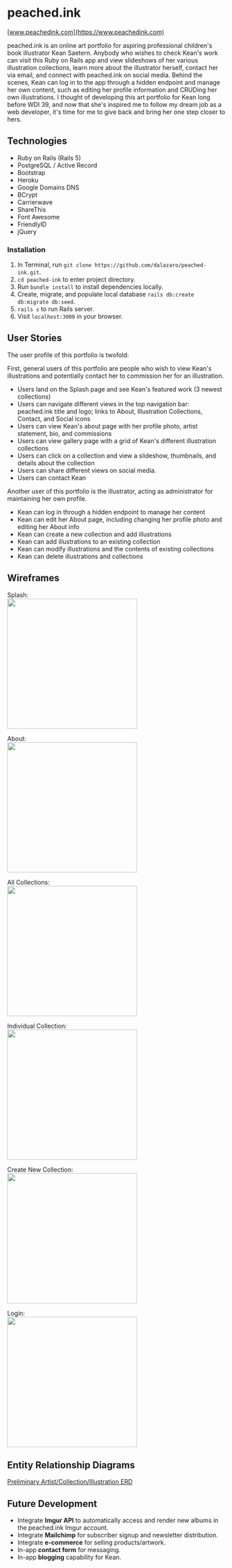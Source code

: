 # peached.ink 
[www.peachedink.com](https://www.peachedink.com)

peached.ink is an online art portfolio for aspiring professional children's book illustrator Kean Saetern. Anybody who wishes to check Kean's work can visit this Ruby on Rails app and view slideshows of her various illustration collections, learn more about the illustrator herself, contact her via email, and connect with peached.ink on social media. Behind the scenes, Kean can log in to the app through a hidden endpoint and manage her own content, such as editing her profile information and CRUDing her own illustrations. I thought of developing this art portfolio for Kean long before WDI 39, and now that she's inspired me to follow my dream job as a web developer, it's time for me to give back and bring her one step closer to hers.

## Technologies
- Ruby on Rails (Rails 5)
- PostgreSQL / Active Record
- Bootstrap
- Heroku
- Google Domains DNS
- BCrypt
- Carrierwave
- ShareThis
- Font Awesome
- FriendlyID
- jQuery

### Installation
1. In Terminal, run `git clone https://github.com/dalazaro/peached-ink.git`.
2. `cd peached-ink` to enter project directory.
3. Run `bundle install` to install dependencies locally.
4. Create, migrate, and populate local database `rails db:create db:migrate db:seed`.
4. `rails s` to run Rails server.
5. Visit `localhost:3000` in your browser.

## User Stories
The user profile of this portfolio is twofold:

First, general users of this portfolio are people who wish to view Kean's illustrations and potentially contact her to commission her for an illustration.
- Users land on the Splash page and see Kean's featured work (3 newest collections)
- Users can navigate different views in the top navigation bar: peached.ink title and logo; links to About, Illustration Collections, Contact, and Social icons
- Users can view Kean's about page with her profile photo, artist statement, bio, and commissions
- Users can view gallery page with a grid of Kean's different illustration collections
- Users can click on a collection and view a slideshow, thumbnails, and details about the collection
- Users can share different views on social media.
- Users can contact Kean

Another user of this portfolio is the illustrator, acting as administrator for maintaining her own profile.
- Kean can log in through a hidden endpoint to manage her content
- Kean can edit her About page, including changing her profile photo and editing her About info
- Kean can create a new collection and add illustrations
- Kean can add illustrations to an existing collection
- Kean can modify illustrations and the contents of existing collections
- Kean can delete illustrations and collections

## Wireframes

Splash:<br>
<a href="https://trello-attachments.s3.amazonaws.com/59b6fec42a7255bf38590f00/59b71e8eec313a35bfe4569f/b962dba3c7b4a44cce98fd68ea3cb458/photo.jpg">
  <img src="https://trello-attachments.s3.amazonaws.com/59b6fec42a7255bf38590f00/59b71e8eec313a35bfe4569f/b962dba3c7b4a44cce98fd68ea3cb458/photo.jpg" width="300">
</a>

About:<br>
<a href="https://trello-attachments.s3.amazonaws.com/59b6fec42a7255bf38590f00/59b71e93b366f7ee9acaf639/d9f444faeadcf7447a2cfe22287a3519/photo.jpg">
  <img src="https://trello-attachments.s3.amazonaws.com/59b6fec42a7255bf38590f00/59b71e93b366f7ee9acaf639/d9f444faeadcf7447a2cfe22287a3519/photo.jpg" width="300">
</a>

All Collections:<br>
<a href="https://trello-attachments.s3.amazonaws.com/59b6fec42a7255bf38590f00/59b71e9613ccde269c568df6/89bda94eda09624e40735ffc09ac3e92/photo.jpg">
  <img src="https://trello-attachments.s3.amazonaws.com/59b6fec42a7255bf38590f00/59b71e9613ccde269c568df6/89bda94eda09624e40735ffc09ac3e92/photo.jpg" width="300">
</a>

Individual Collection:<br>
<a href="https://trello-attachments.s3.amazonaws.com/59b6fec42a7255bf38590f00/59b76b5c17812169a8f89e45/b9c41ef83047254ce4fecb61befa0b9d/photo.jpg">
  <img src="https://trello-attachments.s3.amazonaws.com/59b6fec42a7255bf38590f00/59b76b5c17812169a8f89e45/b9c41ef83047254ce4fecb61befa0b9d/photo.jpg" width="300">
</a>

Create New Collection:<br>
<a href="https://trello-attachments.s3.amazonaws.com/59b6fec42a7255bf38590f00/59b77225b72f247d85216d36/24d3f3590cd25975e1b0c86ebd1064ec/photo.jpg">
  <img src="https://trello-attachments.s3.amazonaws.com/59b6fec42a7255bf38590f00/59b77225b72f247d85216d36/24d3f3590cd25975e1b0c86ebd1064ec/photo.jpg" width="300">
</a>

Login:<br>
<a href="https://trello-attachments.s3.amazonaws.com/59b6fec42a7255bf38590f00/59b71eb442048c0d8e514706/63f9785f7ca524e3f339fd758c410d66/photo.jpg">
  <img src="https://trello-attachments.s3.amazonaws.com/59b6fec42a7255bf38590f00/59b71eb442048c0d8e514706/63f9785f7ca524e3f339fd758c410d66/photo.jpg" width="300">
</a>

## Entity Relationship Diagrams
<a href="https://trello-attachments.s3.amazonaws.com/59b6fec42a7255bf38590f00/59b71e7263168769e70b77b0/c9d38a357539ddb931494f90c0149878/photo.jpg">
  Preliminary Artist/Collection/Illustration ERD
</a>

## Future Development
- Integrate **Imgur API** to automatically access and render new albums in the peached.ink Imgur account.
- Integrate **Mailchimp** for subscriber signup and newsletter distribution.
- Integrate **e-commerce** for selling products/artwork.
- In-app **contact form** for messaging.
- In-app **blogging** capability for Kean.
